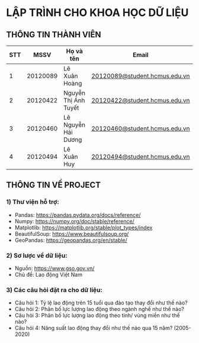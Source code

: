 # LẬP TRÌNH CHO KHOA HỌC DỮ LIỆU
## THÔNG TIN THÀNH VIÊN
|**STT**|**MSSV**|**Họ và tên**|**Email**|
|---|--------|------|-------|
|1|20120089|Lê Xuân Hoàng|20120089@student.hcmus.edu.vn|
|2|20120422|Nguyễn Thị Ánh Tuyết|20120422@student.hcmus.edu.vn|
|3|20120460|Lê Nguyễn Hải Dương|20120460@student.hcmus.edu.vn|
|4|20120494|Lê Xuân Huy|20120494@student.hcmus.edu.vn|

## THÔNG TIN VỀ PROJECT
### 1) Thư viện hỗ trợ:
- Pandas: https://pandas.pydata.org/docs/reference/
- Numpy: https://numpy.org/doc/stable/reference/
- Matplotlib: https://matplotlib.org/stable/plot_types/index
- BeautifulSoup: https://www.beautifulsoup.org/
- GeoPandas: https://geopandas.org/en/stable/ 
### 2) Sơ lược về dữ liệu:
- Nguồn: https://www.gso.gov.vn/ 
- Chủ đề: Lao động Việt Nam
### 3) Các câu hỏi đặt ra cho dữ liệu:
- Câu hỏi 1: Tỷ lệ lao động trên 15 tuổi qua đào tạo thay đổi như thế nào?
- Câu hỏi 2: Phân bố lực lượng lao động theo ngành nghề như thế nào?
- Câu hỏi 3: Phân bố lực lượng lao động theo tỉnh/ vùng miền như thế nào?
- Câu hỏi 4: Năng suất lao động thay đổi như thế nào qua 15 năm? (2005-2020)
